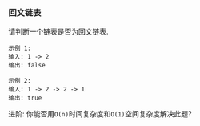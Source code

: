 
### 回文链表

请判断一个链表是否为回文链表.

```
示例 1:
输入: 1 -> 2
输出: false

示例 2:
输入: 1 -> 2 -> 2 -> 1
输出: true
```

进阶:
你能否用``` O(n) ```时间复杂度和``` O(1) ```空间复杂度解决此题?
